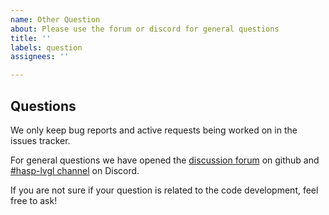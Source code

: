 ```yaml
---
name: Other Question
about: Please use the forum or discord for general questions
title: ''
labels: question
assignees: ''

---
```


## Questions

We only keep bug reports and active requests being worked on in the issues tracker.

For general questions we have opened the [discussion forum](https://github.com/fvanroie/hasp-lvgl/discussions) on github and [#hasp-lvgl channel](https://discord.gg/VCWyuhF) on Discord.

If you are not sure if your question is related to the code development, feel free to ask!
